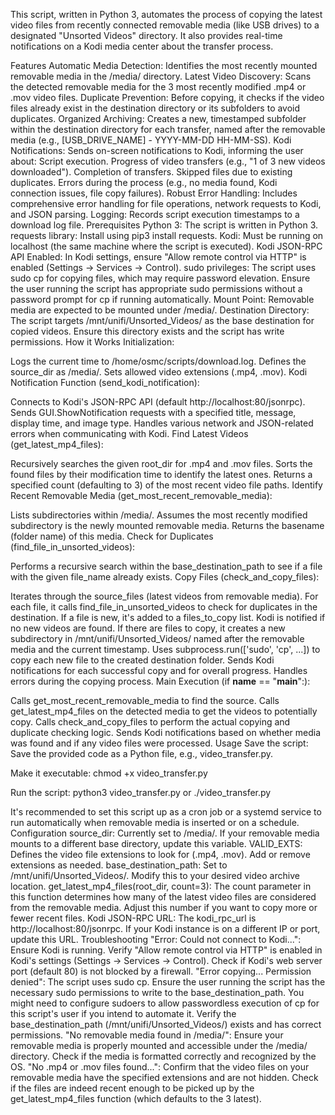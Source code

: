 This script, written in Python 3, automates the process of copying the latest video files from recently connected removable media (like USB drives) to a designated "Unsorted Videos" directory. It also provides real-time notifications on a Kodi media center about the transfer process.

Features
Automatic Media Detection: Identifies the most recently mounted removable media in the /media/ directory.
Latest Video Discovery: Scans the detected removable media for the 3 most recently modified .mp4 or .mov video files.
Duplicate Prevention: Before copying, it checks if the video files already exist in the destination directory or its subfolders to avoid duplicates.
Organized Archiving: Creates a new, timestamped subfolder within the destination directory for each transfer, named after the removable media (e.g., [USB_DRIVE_NAME] - YYYY-MM-DD HH-MM-SS).
Kodi Notifications: Sends on-screen notifications to Kodi, informing the user about:
Script execution.
Progress of video transfers (e.g., "1 of 3 new videos downloaded").
Completion of transfers.
Skipped files due to existing duplicates.
Errors during the process (e.g., no media found, Kodi connection issues, file copy failures).
Robust Error Handling: Includes comprehensive error handling for file operations, network requests to Kodi, and JSON parsing.
Logging: Records script execution timestamps to a download log file.
Prerequisites
Python 3: The script is written in Python 3.
requests library: Install using pip3 install requests.
Kodi: Must be running on localhost (the same machine where the script is executed).
Kodi JSON-RPC API Enabled: In Kodi settings, ensure "Allow remote control via HTTP" is enabled (Settings -> Services -> Control).
sudo privileges: The script uses sudo cp for copying files, which may require password elevation. Ensure the user running the script has appropriate sudo permissions without a password prompt for cp if running automatically.
Mount Point: Removable media are expected to be mounted under /media/.
Destination Directory: The script targets /mnt/unifi/Unsorted_Videos/ as the base destination for copied videos. Ensure this directory exists and the script has write permissions.
How it Works
Initialization:

Logs the current time to /home/osmc/scripts/download.log.
Defines the source_dir as /media/.
Sets allowed video extensions (.mp4, .mov).
Kodi Notification Function (send_kodi_notification):

Connects to Kodi's JSON-RPC API (default http://localhost:80/jsonrpc).
Sends GUI.ShowNotification requests with a specified title, message, display time, and image type.
Handles various network and JSON-related errors when communicating with Kodi.
Find Latest Videos (get_latest_mp4_files):

Recursively searches the given root_dir for .mp4 and .mov files.
Sorts the found files by their modification time to identify the latest ones.
Returns a specified count (defaulting to 3) of the most recent video file paths.
Identify Recent Removable Media (get_most_recent_removable_media):

Lists subdirectories within /media/.
Assumes the most recently modified subdirectory is the newly mounted removable media.
Returns the basename (folder name) of this media.
Check for Duplicates (find_file_in_unsorted_videos):

Performs a recursive search within the base_destination_path to see if a file with the given file_name already exists.
Copy Files (check_and_copy_files):

Iterates through the source_files (latest videos from removable media).
For each file, it calls find_file_in_unsorted_videos to check for duplicates in the destination.
If a file is new, it's added to a files_to_copy list. Kodi is notified if no new videos are found.
If there are files to copy, it creates a new subdirectory in /mnt/unifi/Unsorted_Videos/ named after the removable media and the current timestamp.
Uses subprocess.run(['sudo', 'cp', ...]) to copy each new file to the created destination folder.
Sends Kodi notifications for each successful copy and for overall progress.
Handles errors during the copying process.
Main Execution (if __name__ == "__main__":):

Calls get_most_recent_removable_media to find the source.
Calls get_latest_mp4_files on the detected media to get the videos to potentially copy.
Calls check_and_copy_files to perform the actual copying and duplicate checking logic.
Sends Kodi notifications based on whether media was found and if any video files were processed.
Usage
Save the script: Save the provided code as a Python file, e.g., video_transfer.py.

Make it executable: chmod +x video_transfer.py

Run the script: python3 video_transfer.py or ./video_transfer.py

It's recommended to set this script up as a cron job or a systemd service to run automatically when removable media is inserted or on a schedule.
Configuration
source_dir: Currently set to /media/. If your removable media mounts to a different base directory, update this variable.
VALID_EXTS: Defines the video file extensions to look for (.mp4, .mov). Add or remove extensions as needed.
base_destination_path: Set to /mnt/unifi/Unsorted_Videos/. Modify this to your desired video archive location.
get_latest_mp4_files(root_dir, count=3): The count parameter in this function determines how many of the latest video files are considered from the removable media. Adjust this number if you want to copy more or fewer recent files.
Kodi JSON-RPC URL: The kodi_rpc_url is http://localhost:80/jsonrpc. If your Kodi instance is on a different IP or port, update this URL.
Troubleshooting
"Error: Could not connect to Kodi...":
Ensure Kodi is running.
Verify "Allow remote control via HTTP" is enabled in Kodi's settings (Settings -> Services -> Control).
Check if Kodi's web server port (default 80) is not blocked by a firewall.
"Error copying... Permission denied":
The script uses sudo cp. Ensure the user running the script has the necessary sudo permissions to write to the base_destination_path. You might need to configure sudoers to allow passwordless execution of cp for this script's user if you intend to automate it.
Verify the base_destination_path (/mnt/unifi/Unsorted_Videos/) exists and has correct permissions.
"No removable media found in /media/":
Ensure your removable media is properly mounted and accessible under the /media/ directory.
Check if the media is formatted correctly and recognized by the OS.
"No .mp4 or .mov files found...":
Confirm that the video files on your removable media have the specified extensions and are not hidden.
Check if the files are indeed recent enough to be picked up by the get_latest_mp4_files function (which defaults to the 3 latest).
